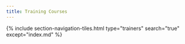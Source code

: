 ```yaml
---
title: Training Courses
---
```





{% include section-navigation-tiles.html type="trainers" search="true" except="index.md" %}
